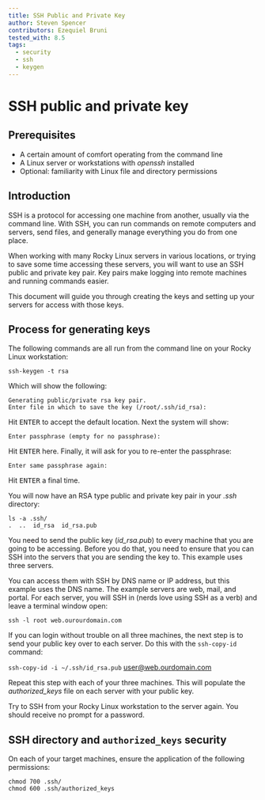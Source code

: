 ```yaml
---
title: SSH Public and Private Key
author: Steven Spencer
contributors: Ezequiel Bruni
tested_with: 8.5
tags:
  - security
  - ssh
  - keygen
---
```


# SSH public and private key

## Prerequisites

* A certain amount of comfort operating from the command line
* A Linux server or workstations with *openssh* installed
* Optional: familiarity with Linux file and directory permissions

## Introduction

SSH is a protocol for accessing one machine from another, usually via the command line. With SSH, you can run commands on remote computers and servers, send files, and generally manage everything you do from one place.

When working with many Rocky Linux servers in various locations, or trying to save some time accessing these servers, you will want to use an SSH public and private key pair. Key pairs make logging into remote machines and running commands easier.

This document will guide you through creating the keys and setting up your servers for access with those keys.

## Process for generating keys

The following commands are all run from the command line on your Rocky Linux workstation:

```
ssh-keygen -t rsa
```

Which will show the following:

```
Generating public/private rsa key pair.
Enter file in which to save the key (/root/.ssh/id_rsa):
```

Hit <kbd>ENTER</kbd> to accept the default location. Next the system will show:

`Enter passphrase (empty for no passphrase):`

Hit <kbd>ENTER</kbd> here. Finally, it will ask for you to re-enter the passphrase:

`Enter same passphrase again:`

Hit <kbd>ENTER</kbd> a final time.

You will now have an RSA type public and private key pair in your *.ssh* directory:

```
ls -a .ssh/
.  ..  id_rsa  id_rsa.pub
```

You need to send the public key (*id_rsa.pub*) to every machine that you are going to be accessing. Before you do that, you need to ensure that you can SSH into the servers that you are sending the key to. This example uses three servers.

You can access them with SSH by DNS name or IP address, but this example uses the DNS name. The example servers are web, mail, and portal. For each server, you will SSH in (nerds love using SSH as a verb) and leave a terminal window open:

`ssh -l root web.ourourdomain.com`

If you can login without trouble on all three machines, the next step is to send your public key over to each server. Do this with the `ssh-copy-id` command:

`ssh-copy-id -i ~/.ssh/id_rsa.pub` user@web.ourdomain.com

Repeat this step with each of your three machines. This will populate the *authorized_keys* file on each server with your public key. 

Try to SSH from your Rocky Linux workstation to the server again. You should receive no prompt for a password.

## SSH directory and `authorized_keys` security

On each of your target machines, ensure the application of the following permissions:

```
chmod 700 .ssh/
chmod 600 .ssh/authorized_keys
```
